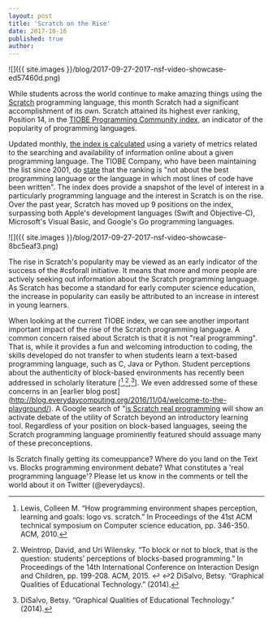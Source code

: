 ```yaml
---
layout: post
title: 'Scratch on the Rise'
date: 2017-10-16
published: true
author:
---
```


![]({{ site.images }}/blog/2017-09-27-2017-nsf-video-showcase-ed57460d.png)

While students across the world continue to make amazing things using the [Scratch](https://scratch.mit.edu/) programming language, this month Scratch had a significant accomplishment of its own.  Scratch attained its highest ever ranking, Position 14, in the [TIOBE Programming Community index](https://www.tiobe.com/tiobe-index/), an indicator of the popularity of programming languages.  

<!--excerpt-->

Updated monthly, [the index is calculated](https://www.tiobe.com/tiobe-index/programming-languages-definition/) using a variety of metrics related to the searching and availability of information online about a given programming language.  The TIOBE Company, who have been maintaining the list since 2001, do [state](https://www.tiobe.com/tiobe-index/) that the ranking is  "not about the best programming language or the language in which most lines of code have been written".  The index does provide a snapshot of the level of interest in a particularly programming language and the interest in Scratch is on the rise.  Over the past year, Scratch has moved up 9 positions on the index, surpassing both Apple's development languages (Swift and Objective-C), Microsoft's Visual Basic, and Google's Go programming languages.  

![]({{ site.images }}/blog/2017-09-27-2017-nsf-video-showcase-8bc5eaf3.png)

The rise in Scratch's popularity may be viewed as an  early indicator of the  success of the #csforall initiative.  It means that more and more people are actively seeking out information about the Scratch programming language.  As Scratch has become a standard for early computer science education, the increase in popularity can easily be attributed to an increase in interest in young learners.

When looking at the current TIOBE index, we can see another important important impact of the rise of the Scratch programming language.  A common concern raised about Scratch is that it is not "real programming".  That is, while it provides a fun and welcoming introduction to coding, the skills developed do not transfer to  when students learn a text-based programming language, such as C, Java or Python.  Student perceptions about the authenticity of block-based environments has recently been addressed in scholarly literature [[^1-lewis],[^2-weintrop],[^3-disalvo]].  We even addressed some of these concerns in an [earlier blog post] (http://blog.everydaycomputing.org/2016/11/04/welcome-to-the-playground/).  A Google search of "[is Scratch real programming](https://www.google.com/search?q=is+scratch+real+programming&oq=is+scratch+real+programming) will show an activate debate of the utility of Scratch beyond an introductory learning tool.  Regardless of your position on block-based languages, seeing the Scratch programming language prominently featured should assuage many of these preconceptions.

Is Scratch finally getting its comeuppance?  Where do you land on the Text vs. Blocks programming environment debate?  What constitutes a 'real programming language'?  Please let us know in the comments or tell the world about it on Twitter (@everydaycs).



[^1-lewis]: Lewis, Colleen M. “How programming environment shapes perception, learning and goals: logo vs. scratch.” In Proceedings of the 41st ACM technical symposium on Computer science education, pp. 346-350. ACM, 2010.

[^2-weintrop]: Weintrop, David, and Uri Wilensky. “To block or not to block, that is the question: students’ perceptions of blocks-based programming.” In Proceedings of the 14th International Conference on Interaction Design and Children, pp. 199-208. ACM, 2015. ↩ ↩2
DiSalvo, Betsy. “Graphical Qualities of Educational Technology.” (2014).

[^3-disalvo]: DiSalvo, Betsy. “Graphical Qualities of Educational Technology.” (2014).
